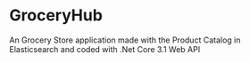 # GroceryHub

An Grocery Store application made with the Product Catalog in Elasticsearch
and coded with .Net Core 3.1 Web API
